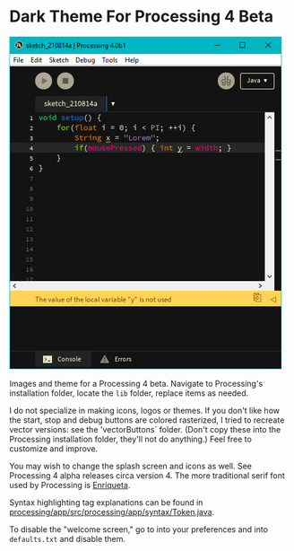 # Dark Theme For Processing 4 Beta

![Screen Capture](screenCap.png)

Images and theme for a Processing 4 beta. Navigate to Processing's installation folder, locate the `lib` folder, replace items as needed.

I do not specialize in making icons, logos or themes. If you don't like how the start, stop and debug buttons are colored rasterized, I tried to recreate vector versions: see the 'vectorButtons` folder. (Don't copy these into the Processing installation folder, they'll not do anything.) Feel free to customize and improve.

You may wish to change the splash screen and icons as well. See Processing 4 alpha releases circa version 4. The more traditional serif font used by Processing is [Enriqueta](https://fonts.google.com/specimen/Enriqueta).

Syntax highlighting tag explanations can be found in [processing/app/src/processing/app/syntax/Token.java](processing/app/src/processing/app/syntax/Token.java).

To disable the "welcome screen," go to into your preferences and into `defaults.txt` and disable them.
